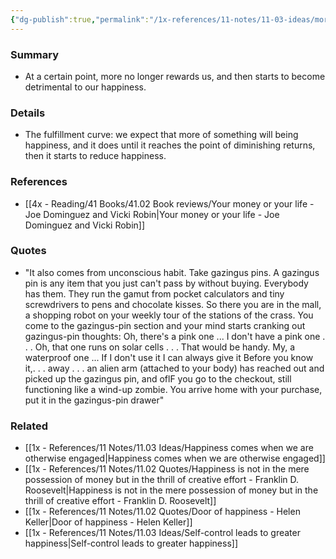 ```yaml
---
{"dg-publish":true,"permalink":"/1x-references/11-notes/11-03-ideas/more-is-not-always-better/","title":"More is not always better","created":"2023-10-01T21:57:10.000+03:00","updated":"2024-02-14T20:18:26.940+03:00"}
---
```



### Summary
- At a certain point, more no longer rewards us, and then starts to become detrimental to our happiness.

### Details
- The fulfillment curve: we expect that more of something will being happiness, and it does until it reaches the point of diminishing returns, then it starts to reduce happiness.

### References
- [[4x - Reading/41 Books/41.02 Book reviews/Your money or your life - Joe Dominguez and Vicki Robin\|Your money or your life - Joe Dominguez and Vicki Robin]]

### Quotes
- "It also comes from unconscious habit. Take gazingus pins. A gazingus pin is any item that you just can't pass by without buying. Everybody has them. They run the gamut from pocket calculators and tiny screwdrivers to pens and chocolate kisses. So there you are in the mall, a shopping robot on your weekly tour of the stations of the crass. You come to the gazingus-pin section and your mind starts cranking out gazingus-pin thoughts: Oh, there's a pink one ... I don't have a pink one . . . Oh, that one runs on solar cells . . . That would be handy. My, a waterproof one ... If I don't use it I can always give it Before you know it,. . . away . . . an alien arm (attached to your body) has reached out and picked up the gazingus pin, and oflF you go to the checkout, still functioning like a wind-up zombie. You arrive home with your purchase, put it in the gazingus-pin drawer"

### Related
- [[1x - References/11 Notes/11.03 Ideas/Happiness comes when we are otherwise engaged\|Happiness comes when we are otherwise engaged]]
- [[1x - References/11 Notes/11.02 Quotes/Happiness is not in the mere possession of money but in the thrill of creative effort - Franklin D. Roosevelt\|Happiness is not in the mere possession of money but in the thrill of creative effort - Franklin D. Roosevelt]]
- [[1x - References/11 Notes/11.02 Quotes/Door of happiness - Helen Keller\|Door of happiness - Helen Keller]]
- [[1x - References/11 Notes/11.03 Ideas/Self-control leads to greater happiness\|Self-control leads to greater happiness]]
